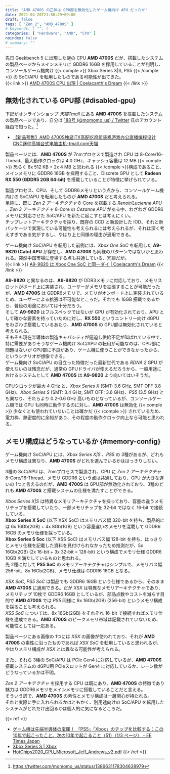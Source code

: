 ```yaml
---
title: "AMD 4700S の正体は GPU部を無効化したゲーム機向け APU だったか"
date: 2021-04-26T21:58:29+09:00
draft: false
tags: [ "Zen_2", "AMD_4700S" ]
# keywords: [ "", ]
categories: [ "Hardware", "AMD", "CPU" ]
noindex: false
# summary: ""
---
```


先日 Geekbench 5 に出現した謎の CPU **AMD 4700S** だが、搭載したシステムの製品ページからメインメモリに GDDR6 16GB を採用していることが判明し、コンソールゲーム機向け {{< comple >}} Xbox Series X|S, PS5 {{< /comple >}} の SoC/APU を転用したものである可能性が出てきた。  
{{< link >}} [AMD 4700S CPU 出現 | Coelacanth's Dream](/posts/2021/04/22/amd-4700s/) {{< /link >}}

## 無効化されている GPU部 {#disabled-gpu}

下記がオンラインショップ *天猫Tmall* にある **AMD 4700S** を搭載したシステムの製品ページであり、自分は [188号 (@momomo_us) / Twitter](https://twitter.com/momomo_us) 氏のアカウント経由で知った。[^tw-4700s-system]  

 * [【新品预售】AMD 4700S独显ITX高配吃鸡组装机游戏办公直播编程设计CNC迷你高端台式电脑主机-tmall.com天猫](https://detail.tmall.com/item.htm?id=643602411425&sku_properties=5919063:6536025)

製品ページには、**AMD 4700S** が 7nmプロセスで製造され CPU は 8-Core/16-Thread、最大動作クロックは 4.0 GHz、キャッシュ容量は 12 MB {{< comple >}} 恐らく 8x 512 KB + 2x 4 MB と思われる {{< /comple >}}構成であること、  
メインメモリに GDDR6 16GB を採用すること、Discrete GPU として **Radeon RX 550 (GDDR5 2GB 64-bit)** を搭載していることが特徴に挙げられている。  

[^tw-4700s-system]: <https://twitter.com/momomo_us/status/1386631178304638979>

製造プロセス、CPU、そして GDDR6メモリという点から、コンソールゲーム機向けの SoC/APU を転用したものが **AMD 4700S** だと考えられる。  
単純に、既に *Zen 2 アーキテクチャ* 8-Core を搭載する *Renoir/Lucienne APU* 、*Zen 3 アーキテクチャ* 8-Core の *Cezanne APU* がある中、わざわざ GDDR6メモリに対応させた SoC/APU を新たに起こすとは考えにくい。  
チップレットアーキテクチャを採り、既存の CCD と新設計した IOD、それと新パッケージで実現している可能性も考えられるには考えられるが、それは深く考えすぎである気がするし、やはり上と同様の理由が適用できる。  

ゲーム機向け SoC/APU を転用した前例には、*Xbox One SoC* を転用した **A9-9820 (Cato) APU** が存在し、**AMD 4700S** も同様のパターンではないかと思われる。突然中国市場に登場する点も共通している、冗談だが。  
{{< link >}} [A9-9820 は Xbox One SoC と同一ダイ | Coelacanth's Dream](/posts/2020/10/14/a9-9820-silicon/) {{< /link >}}

**A9-9820** と異なるのは、**A9-9820** が DDR3メモリに対応しており、メモリスロットがボード上に実装され、ユーザーがメモリを拡張することが可能だったが、**AMD 4700S** は GDDR6メモリで、メモリがオンボード上に実装されているため、ユーザーによる拡張は不可能なところだ。それでも 16GB 搭載であるから、普段の用途においては十分だろう。  
そして **A9-9820** はフルスペックではないが GPU が有効化されており、APU として確かな要素を持っていたのに対し、**RX 550** というエントリー向け dGPU をわざわざ搭載しているあたり、**AMD 4700S** の GPU部は無効化されていると考えられる。  
そもそも現在半導体の製造キャパシティが逼迫し供給不足が叫ばれている中で、特に需要がありそうなゲーム機向け SoC/APU の転用が可能なのは、CPU部に問題はないが GPU部に不良があり、ゲーム機に使うことができなかったから、というシナリオが想像できる。  
ゲーム機向け SoC/APU の目立った特徴だった最新世代である *RDNA 2* GPU が使えないのは残念だが、通常の GPUドライバが使えるだろうから、一般用途におけるシステムとして **AMD 4700S** は **A9-9820** より向いてはいそうだ。  

CPUクロックが最大 4 GHz と、*Xbox Series X* (SMT: 3.6 GHz, SMT OFF 3.8 GHz)、*Xbox Series S* (SMT: 3.4 GHz, SMT OFF: 3.6 GHz)、*PS5* (3.5 GHz) とも異なり、それらより 0.2-0.6 GHz 高いものとなっているが、コンソールゲーム機では GPU も同時に動作するのに対し、**AMD 4700S** は無効化 {{< comple >}} 少なくとも使われていないことは確かだ {{< /comple >}} されているため、電力枠、熱密度的に余裕があり、その程度の動作クロック向上なら可能と思われる。  

## メモリ構成はどうなっているか {#memory-config}

ゲーム機向け SoC/APU には、*Xbox Series X|S* 、*PS5* の 3種があるが、どれもメモリ構成は異なり、**AMD 4700S** がどれを選んでいるかははっきりしない。  

3種の SoC/APU は、7nmプロセスで製造され、CPU に *Zen 2 アーキテクチャ* 8-Core/16-Thread、メモリ GDDR6 という点は共通しており、GPU が大きな違いの 1つと言えるのだが、**AMD 4700S** は GPU部が無効化されており、3種のどれも **AMD 4700S** と搭載システムの仕様を満たすことができる。  

*Xbox Series X|S* は特異なメモリアーキテクチャを採っており、容量の違うメモリチップを搭載していたり、一部メモリチップを 32-bit ではなく 16-bit で接続している。  
**Xbox Series X SoC** (以下 XSX SoC) はメモリバス幅 320-bit を持ち、製品的には 6x 16Gb(2GB) + 4x 8Gb(1GB) という容量違いのメモリを混載して GDDR6 16GB のメモリ仕様を採っている。  
**Xbox Series S Soc** (以下 XSS SoC) はメモリバス幅 128-bit を持ち、はっきりとメモリ仕様を記載した資料を見付けられなかったため推測だが、5x 16Gb(2GB) (2x 16-bit + 3x 32-bit = 128-bit) という構成でメモリ仕様 GDDR6 10GB を満たしているものと思われる。  
先 2種に対して **PS5 SoC** のメモリアーキテクチャはシンプルで、メモリバス幅 256-bit、8x 16Gb(2GB)、メモリ仕様は GDDR6 16GB となる。

*XSX SoC*, *PS5 SoC* は製品でも GDDR6 16GB という仕様であるから、そのまま **AMD 4700S** に適用できる。だが *XSX* は特異なメモリアーキテクチャであり、メモリチップ 10枚で GDDR6 16GB としているが、部品点数やコストを減らす目的で **AMD 4700S** では *PS5* 同様に 8x 16Gb(2GB) (256-bit) というメモリ構成を採ることも考えられる。  
*XSS SoC* については、8x 16Gb(2GB) をそれぞれ 16-bit で接続すればメモリ仕様を達成できる。**AMD 4700S** のピークメモリ帯域は記載されていないため、可能性としては一応ある。  

製品ページにある画像の 1つには *XSX* の画像が使われており、それが **AMD 4700S** の素性に沿ったものであれば *XSX SoC* を転用していると思われるが、やはりメモリ構成が *XSX* とは異なる可能性が考えられる。  

また、それら 3種の SoC/APU は PCIe Gen4 に対応しているが、**AMD 4700S** 搭載システムの dGPU用 PCIeスロットが Gen4 に対応しているか、レーン数がどうなっているかは不明。  

*Zen 2 アーキテクチャ* を採用する CPU は既にあり、**AMD 4700S** の特徴であり魅力は GDDR6メモリをメインメモリに搭載していることだと言える。  
そういう訳で、**AMD 4700S** の素性とメモリ構成は一層関心が持たれる。  
それと実際に手に入れられるかはともかく、別用途向けの SoC/APU を転用したシステムがどれだけ出回るかは個人的に気になるところだ。  

{{< ref >}}
 * [ゲーム機は先端半導体の宝庫！ 「PS5」「Xbox」のチップを比較する：この10年で起こったこと、次の10年で起こること（51）（1/3 ページ） - EE Times Japan](https://eetimes.jp/ee/articles/2104/05/news012.html)
 * [Xbox Series S | Xbox](https://www.xbox.com/en-US/consoles/xbox-series-s#target-specs)
 * [HotChips2020_GPU_Microsoft_Jeff_Andrews_v2.pdf](https://www.hotchips.org/assets/program/conference/day1/HotChips2020_GPU_Microsoft_Jeff_Andrews_v2.pdf)
{{< /ref >}}

